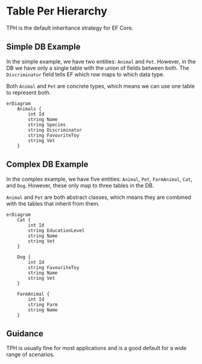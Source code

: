 # Table Per Hierarchy

TPH is the default inheritance strategy for EF Core.

## Simple DB Example

In the simple example, we have two entities:  `Animal` and `Pet`.  However, in the DB we have only a single table with the union of fields between both.  The `Discriminator` field tells EF which row maps to which data type.

Both `Animal` and `Pet` are concrete types, which means we can use one table to represent both.

```mermaid
erDiagram
    Animals {
        int Id
        string Name
        string Species
        string Discriminator
        string FavouriteToy
        string Vet
    }
```

## Complex DB Example

In the complex example, we have five entities: `Animal`, `Pet`, `FarmAnimal`, `Cat`, and `Dog`.  However, these only map to three tables in the DB.

`Animal` and `Pet` are both abstract classes, which means they are combined with the tables that inherit from them.

```mermaid
erDiagram
    Cat {
        int Id
        string EducationLevel
        string Name
        string Vet
    }

    Dog {
        int Id
        string FavouriteToy
        string Name
        string Vet
    }

    FarmAnimal {
        int Id
        string Farm
        string Name
    }
```

## Guidance

TPH is usually fine for most applications and is a good default for a wide range of scenarios.

